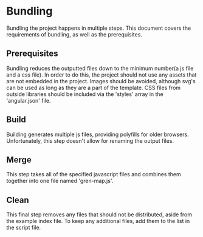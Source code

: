 # Bundling

Bundling the project happens in multiple steps. This document covers the requirements of bundling,
as well as the prerequisites.

## Prerequisites

Bundling reduces the outputted files down to the minimum number(a js file and a css file).
In order to do this, the project should not use any assets that are not embedded in the project.
Images should be avoided, although svg's can be used as long as they are a part of the
template. CSS files from outside libraries should be included via the 'styles' array
in the 'angular.json' file.

## Build

Building generates multiple js files, providing polyfills for older browsers.
Unfortunately, this step doesn't allow for renaming the output
files.

## Merge

This step takes all of the specified javascript files and combines them together
into one file named 'gren-map.js'.

## Clean

This final step removes any files that should not be distributed, aside from the example index
file. To keep any additional files, add them to the list in the script file.